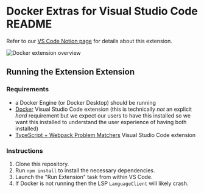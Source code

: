 # Docker Extras for Visual Studio Code README

Refer to our [VS Code Notion page](https://www.notion.so/dockerinc/VS-Code-fbc8ffddb0124975afe121762f8e9044) for details about this extension.

![Docker extension overview](resources/readme/2024-11-20-scout-popup.gif)

## Running the Extension Extension

### Requirements

- a Docker Engine (or Docker Desktop) should be running
- [Docker](https://marketplace.visualstudio.com/items?itemName=ms-azuretools.vscode-docker) Visual Studio Code extension (this is technically _not_ an explicit _hard_ requirement but we expect our users to have this installed so we want this installed to understand the user experience of having both installed)
- [TypeScript + Webpack Problem Matchers](https://marketplace.visualstudio.com/items?itemName=amodio.tsl-problem-matcher) Visual Studio Code extension

### Instructions

1. Clone this repository.
2. Run `npm install` to install the necessary dependencies.
3. Launch the "Run Extension" task from within VS Code.
4. If Docker is not running then the LSP `LanguageClient` will likely crash.
